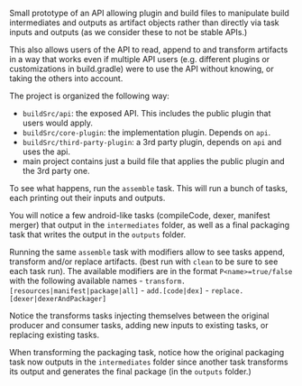 Small prototype of an API allowing plugin and build files to manipulate build intermediates and outputs as artifact objects rather than directly via task inputs and outputs (as we consider these to not be stable APIs.)

This also allows users of the API to read, append to and transform artifacts in a way that works even if multiple API users (e.g. different plugins or customizations in build.gradle) were to use the API without knowing, or taking the others into account.

The project is organized the following way:
- `buildSrc/api`: the exposed API. This includes the public plugin that users would apply.
- `buildSrc/core-plugin`: the implementation plugin. Depends on `api`.
- `buildSrc/third-party-plugin`: a 3rd party plugin, depends on `api` and uses the api.
- main project contains just a build file that applies the public plugin and the 3rd party one.

To see what happens, run the `assemble` task. This will run a bunch of tasks, each printing out their inputs and outputs.

You will notice a few android-like tasks (compileCode, dexer, manifest merger) that output in the `intermediates` folder, as well as a final packaging task that writes the output in the `outputs` folder.

Running the same `assemble` task with modifiers allow to see tasks append, transform and/or replace artifacts. (best run with `clean` to be sure to see each task run). The available modifiers are in the format `P<name>=true/false` with the following available names
	- `transform.[resources|manifest|package|all]`
	- `add.[code|dex]`
	- `replace.[dexer|dexerAndPackager]`

Notice the transforms tasks injecting themselves between the original producer and consumer tasks, adding new inputs to existing tasks, or replacing existing tasks.

When transforming the packaging task, notice how the original packaging task now outputs in the `intermediates` folder since another task transforms its output and generates the final package (in the `outputs` folder.)
